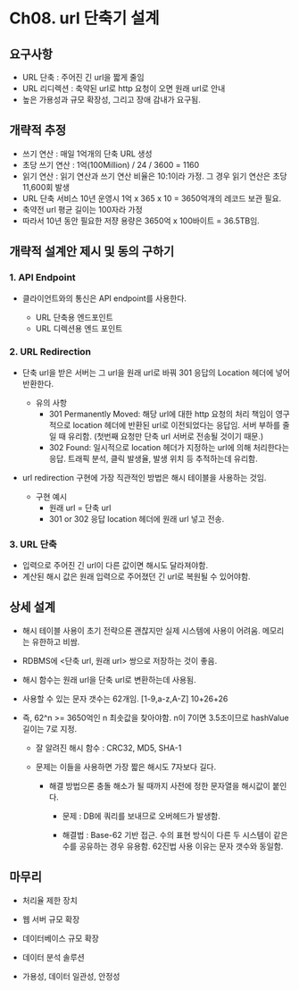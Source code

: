 # Ch08. url 단축기 설계

## 요구사항

- URL 단축 : 주어진 긴 url을 짧게 줄임
- URL 리디렉션 : 축약된 url로 http 요청이 오면 원래 url로 안내
- 높은 가용성과 규모 확장성, 그리고 장애 감내가 요구됨.

## 개략적 추정

- 쓰기 연산 : 매일 1억개의 단축 URL 생성
- 초당 쓰기 연산 : 1억(100Million) / 24 / 3600 = 1160
- 읽기 연산 : 읽기 연산과 쓰기 연산 비율은 10:1이라 가정. 그 경우 읽기 연산은 초당 11,600회 발생
- URL 단축 서비스 10년 운영시 1억 x 365 x 10 = 3650억개의 레코드 보관 필요.
- 축약전 url 평균 길이는 100자라 가정
- 따라서 10년 동안 필요한 저쟝 용량은 3650억 x 100바이트 = 36.5TB임.

## 개략적 설계안 제시 및 동의 구하기

### 1. API Endpoint

- 클라이언트와의 통신은 API endpoint를 사용한다.

  - URL 단축용 엔드포인트
  - URL 디렉션용 엔드 포인트

### 2. URL Redirection

- 단축 url을 받은 서버는 그 url을 원래 url로 바꿔 301 응답의 Location 헤더에 넣어 반환한다.

  - 유의 사항
    - 301 Permanently Moved: 해당 url에 대한 http 요청의 처리 책임이 영구적으로 location 헤더에 반환된 url로 이전되었다는 응답임. 서버 부하를 줄일 때 유리함. (첫번째 요청만 단축 url 서버로 전송될 것이기 때문.)
    - 302 Found: 일시적으로 location 헤더가 지정하는 url에 의해 처리한다는 응답. 트래픽 분석, 클릭 발생율, 발생 위치 등 추적하는데 유리함.

- url redirection 구현에 가장 직관적인 방법은 해시 테이블을 사용하는 것임.

  - 구현 예시
    - 원래 url = 단축 url
    - 301 or 302 응답 location 헤더에 원래 url 넣고 전송.

### 3. URL 단축

- 입력으로 주어진 긴 url이 다른 값이면 해시도 달라져야함.
- 계산된 해시 값은 원래 입력으로 주어졌던 긴 url로 복원될 수 있어야함.

## 상세 설계

- 해시 테이블 사용이 초기 전략으론 괜찮지만 실제 시스템에 사용이 어려움. 메모리는 유한하고 비쌈.

- RDBMS에 <단축 url, 원래 url> 쌍으로 저장하는 것이 좋음.

- 해시 함수는 원래 url을 단축 url로 변환하는데 사용됨.

- 사용할 수 있는 문자 갯수는 62개임. [1-9,a-z,A-Z] 10+26+26

- 즉, 62^n >= 3650억인 n 최솟값을 찾아야함. n이 7이면 3.5조이므로 hashValue 길이는 7로 지정.

  - 잘 알려진 해시 함수 : CRC32, MD5, SHA-1

  - 문제는 이들을 사용하면 가장 짧은 해시도 7자보다 길다.

    - 해결 방법으론 충돌 해소가 될 때까지 사전에 정한 문자열을 해시값이 붙인다.

      - 문제 : DB에 쿼리를 보내므로 오버헤드가 발생함.

      - 해결법 : Base-62 기반 접근. 수의 표현 방식이 다른 두 시스템이 같은 수를 공유하는 경우 유용함. 62진법 사용 이유는 문자 갯수와 동일함.

## 마무리

- 처리율 제한 장치

- 웹 서버 규모 확장

- 데이터베이스 규모 확장

- 데이터 분석 솔루션

- 가용성, 데이터 일관성, 안정성
